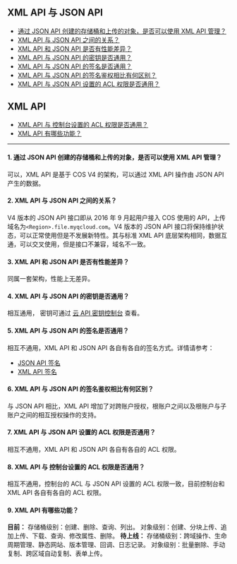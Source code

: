 ## XML API 与 JSON API
- [通过 JSON API 创建的存储桶和上传的对象，是否可以使用 XML API 管理？](#Q1)
- [XML API 与 JSON API 之间的关系？](#Q2)
- [XML API 和 JSON API 是否有性能差异？](#Q3)
- [XML API 与 JSON API 的密钥是否通用？](#Q4)
- [XML API 与 JSON API 的签名是否通用？](#Q5)
- [XML API 与 JSON API 的签名鉴权相比有何区别？](#Q6)
- [XML API 与 JSON API 设置的 ACL 权限是否通用？](#Q7)

## XML API
- [XML API 与 控制台设置的 ACL 权限是否通用？](#Q8)
- [XML API 有哪些功能？](#Q9)
-----
<span id="Q1"></span>
#### 1. 通过 JSON API 创建的存储桶和上传的对象，是否可以使用 XML API 管理？
可以，XML API 是基于 COS V4 的架构，可以通过 XML API 操作由 JSON API 产生的数据。
<span id="Q2"></span>
#### 2. XML API 与 JSON API 之间的关系？
V4 版本的 JSON API 接口即从 2016 年 9 月起用户接入 COS 使用的 API，上传域名为`<Region>.file.myqcloud.com`。V4 版本的 JSON API 接口将保持维护状态，可以正常使用但是不发展新特性。其与标准 XML API 底层架构相同，数据互通，可以交叉使用，但是接口不兼容，域名不一致。
<span id="Q3"></span>
#### 3. XML API 和 JSON API 是否有性能差异？
同属一套架构，性能上无差异。
<span id="Q4"></span>
#### 4. XML API 与 JSON API 的密钥是否通用？
相互通用， 密钥可通过 [云 API 密钥控制台](http://console.tce.fsphere.cn/capi) 查看。
<span id="Q5"></span>
#### 5. XML API 与 JSON API 的签名是否通用？
相互不通用，XML API 和 JSON API 各自有各自的签名方式。详情请参考：
- [JSON API 签名](http://tcecqpoc.fsphere.cn/document/product/436/6054)
- [XML API 签名](http://tcecqpoc.fsphere.cn/document/product/436/7778)

<span id="Q6"></span>
#### 6. XML API 与 JSON API 的签名鉴权相比有何区别？
与 JSON API 相比，XML API 增加了对跨账户授权，根账户之间以及根账户与子账户之间的相互授权操作的支持。
<span id="Q7"></span>
#### 7. XML API 与 JSON API 设置的 ACL 权限是否通用？
相互不通用，XML API 和 JSON API 各自有各自的 ACL 权限。
<span id="Q8"></span> 
#### 8. XML API 与 控制台设置的 ACL 权限是否通用？
相互不通用，控制台的 ACL 与 JSON API 设置的 ACL 权限一致，目前控制台和 XML API 各自有各自的 ACL 权限。
<span id="Q9"></span>
#### 9. XML API 有哪些功能？
**目前：**
存储桶级别：创建、删除、查询、列出。
对象级别：创建、分块上传、追加上传、下载、查询、修改属性、删除。
**待上线：**
存储桶级别：跨域操作、生命周期管理、静态网站、版本管理、回调、日志记录。
对象级别：批量删除、手动复制、跨区域自动复制、表单上传。

